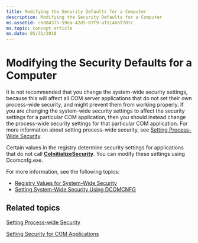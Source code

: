 ```yaml
---
title: Modifying the Security Defaults for a Computer
description: Modifying the Security Defaults for a Computer
ms.assetid: c6d84375-59ea-42d5-87f9-af514b6f7d7c
ms.topic: concept-article
ms.date: 05/31/2018
---
```


# Modifying the Security Defaults for a Computer

It is not recommended that you change the system-wide security settings, because this will affect all COM server applications that do not set their own process-wide security, and might prevent them from working properly. If you are changing the system-wide security settings to affect the security settings for a particular COM application, then you should instead change the process-wide security settings for that particular COM application. For more information about setting process-wide security, see [Setting Process-Wide Security](setting-processwide-security.md).

Certain values in the registry determine security settings for applications that do not call [**CoInitializeSecurity**](/windows/desktop/api/combaseapi/nf-combaseapi-coinitializesecurity). You can modify these settings using Dcomcnfg.exe.

For more information, see the following topics:

-   [Registry Values for System-Wide Security](registry-values-for-machine-wide-security.md)
-   [Setting System-Wide Security Using DCOMCNFG](setting-machine-wide-security-using-dcomcnfg.md)

## Related topics

<dl> <dt>

[Setting Process-wide Security](setting-processwide-security.md)
</dt> <dt>

[Setting Security for COM Applications](setting-security-for-com-applications.md)
</dt> </dl>

 

 




